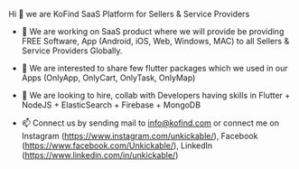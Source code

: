 Hi 👋 we are KoFind
SaaS Platform for Sellers & Service Providers

- 🌱 We are working on SaaS product where we will provide be providing FREE Software, App (Android, iOS, Web, Windows, MAC) to all Sellers & Service Providers Globally.

- 👀 We are interested to share few flutter packages which we used in our Apps (OnlyApp, OnlyCart, OnlyTask, OnlyMap)
- 💞️ We are looking to hire, collab with Developers having skills in Flutter + NodeJS + ElasticSearch + Firebase + MongoDB
- 📫 Connect us by sending mail to info@kofind.com or connect me on Instagram (https://www.instagram.com/unkickable/), Facebook (https://www.facebook.com/Unkickable/), LinkedIn (https://www.linkedin.com/in/unkickable/)
